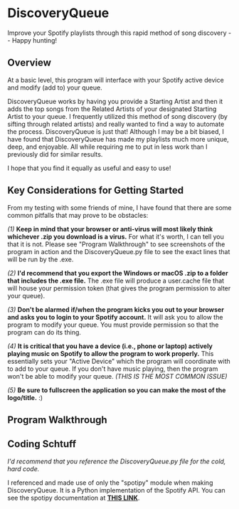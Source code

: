 # DiscoveryQueue

Improve your Spotify playlists through this rapid method of song discovery -- Happy hunting!

## Overview

At a basic level, this program will interface with your Spotify active device and modify (add to) your queue. 

DiscoveryQueue works by having you provide a Starting Artist and then it adds the top songs from the Related Artists of your designated Starting Artist to your queue. I frequently utilized this method of song discovery (by sifting through related artists) and really wanted to find a way to automate the process. DiscoveryQueue is just that! Although I may be a bit biased, I have found that DiscoveryQueue has made my playlists much more unique, deep, and enjoyable. All while requiring me to put in less work than I previously did for similar results.

I hope that you find it equally as useful and easy to use!

## Key Considerations for Getting Started

From my testing with some friends of mine, I have found that there are some common pitfalls that may prove to be obstacles:

*(1)* **Keep in mind that your browser or anti-virus will most likely think whichever .zip you download is a virus.** For what it's worth, I can tell you that it is not. Please see "Program Walkthrough" to see screenshots of the program in action and the DiscoveryQueue.py file to see the exact lines that will be run by the .exe.

*(2)* **I'd recommend that you export the Windows or macOS .zip to a folder that includes the .exe file.** The .exe file will produce a user.cache file that will house your permission token (that gives the program permission to alter your queue).

*(3)* **Don't be alarmed if/when the program kicks you out to your browser and asks you to login to your Spotify account.** It will ask you to allow the program to modify your queue. You must provide permission so that the program can do its thing.

*(4)* **It is critical that you have a device (i.e., phone or laptop) actively playing music on Spotify to allow the program to work properly.** This essentially sets your "Active Device" which the program will coordinate with to add to your queue. If you don't have music playing, then the program won't be able to modify your queue. *(THIS IS THE MOST COMMON ISSUE)*

*(5)* **Be sure to fullscreen the application so you can make the most of the logo/title.** :)

## Program Walkthrough

## Coding Schtuff

*I'd recommend that you reference the DiscoveryQueue.py file for the cold, hard code.*

I referenced and made use of only the "spotipy" module when making DiscoveryQueue. It is a Python implementation of the Spotify API. You can see the spotipy documentation at **[THIS LINK](https://spotipy.readthedocs.io/en/2.17.1/)**.

